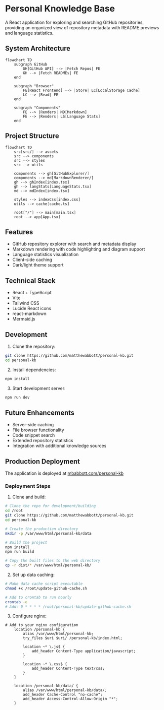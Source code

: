 # Personal Knowledge Base

A React application for exploring and searching GitHub repositories, providing an organized view of repository metadata with README previews and language statistics.

## System Architecture

```mermaid
flowchart TD
    subgraph GitHub
        GH[GitHub API] --> |Fetch Repos| FE
        GH --> |Fetch READMEs| FE
    end

    subgraph "Browser"
        FE[React Frontend] --> |Store| LC[LocalStorage Cache]
        LC --> |Read| FE
    end

    subgraph "Components"
        FE --> |Renders| MD[Markdown]
        FE --> |Renders| LS[Language Stats]
    end
```

## Project Structure

```mermaid
flowchart TD
    src[src/] --> assets
    src --> components
    src --> styles
    src --> utils

    components --> gh[GitHubExplorer/]
    components --> md[MarkdownRenderer/]
    gh --> ghIndex[index.tsx]
    gh --> langStats[LanguageStats.tsx]
    md --> mdIndex[index.tsx]

    styles --> indexCss[index.css]
    utils --> cache[cache.ts]

    root["/"] --> main[main.tsx]
    root --> app[App.tsx]
```

## Features

- GitHub repository explorer with search and metadata display
- Markdown rendering with code highlighting and diagram support
- Language statistics visualization
- Client-side caching
- Dark/light theme support

## Technical Stack

- React + TypeScript
- Vite
- Tailwind CSS
- Lucide React icons
- react-markdown
- Mermaid.js

## Development

1. Clone the repository:
```bash
git clone https://github.com/matthewabbott/personal-kb.git
cd personal-kb
```

2. Install dependencies:
```bash
npm install
```

3. Start development server:
```bash
npm run dev
```

## Future Enhancements

- Server-side caching
- File browser functionality
- Code snippet search
- Extended repository statistics
- Integration with additional knowledge sources

## Production Deployment

The application is deployed at [mbabbott.com/personal-kb](https://mbabbott.com/personal-kb)

### Deployment Steps

1. Clone and build:
```bash
# Clone the repo for development/building
cd /root
git clone https://github.com/matthewabbott/personal-kb.git
cd personal-kb

# Create the production directory
mkdir -p /var/www/html/personal-kb/data

# Build the project
npm install
npm run build

# Copy the built files to the web directory
cp -r dist/* /var/www/html/personal-kb/
```

2. Set up data caching:
```bash
# Make data cache script executable
chmod +x /root/update-github-cache.sh

# Add to crontab to run hourly
crontab -e
# Add: 0 * * * * /root/personal-kb/update-github-cache.sh
```

3. Configure nginx:
```nginx
# Add to your nginx configuration
	location /personal-kb {
		alias /var/www/html/personal-kb;
		try_files $uri $uri/ /personal-kb/index.html;
		
		location ~* \.js$ {
			add_header Content-Type application/javascript;
		}
		
		location ~* \.css$ {
			add_header Content-Type text/css;
		}
	}

	location /personal-kb/data/ {
		alias /var/www/html/personal-kb/data/;
		add_header Cache-Control "no-cache";
		add_header Access-Control-Allow-Origin "*";
	}
```